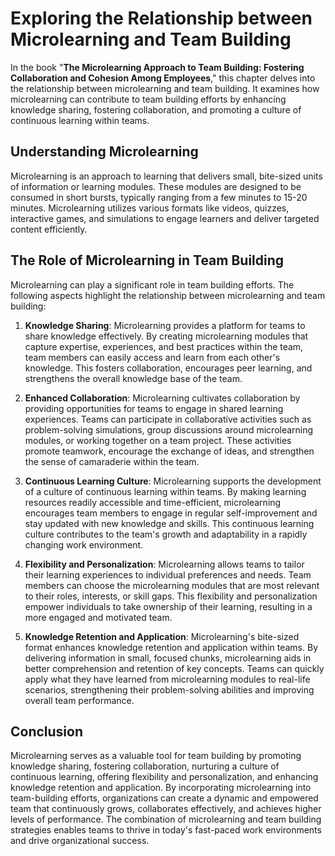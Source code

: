 Exploring the Relationship between Microlearning and Team Building
===========================================================================

In the book "**The Microlearning Approach to Team Building: Fostering Collaboration and Cohesion Among Employees**," this chapter delves into the relationship between microlearning and team building. It examines how microlearning can contribute to team building efforts by enhancing knowledge sharing, fostering collaboration, and promoting a culture of continuous learning within teams.

Understanding Microlearning
---------------------------

Microlearning is an approach to learning that delivers small, bite-sized units of information or learning modules. These modules are designed to be consumed in short bursts, typically ranging from a few minutes to 15-20 minutes. Microlearning utilizes various formats like videos, quizzes, interactive games, and simulations to engage learners and deliver targeted content efficiently.

The Role of Microlearning in Team Building
------------------------------------------

Microlearning can play a significant role in team building efforts. The following aspects highlight the relationship between microlearning and team building:

1. **Knowledge Sharing**: Microlearning provides a platform for teams to share knowledge effectively. By creating microlearning modules that capture expertise, experiences, and best practices within the team, team members can easily access and learn from each other's knowledge. This fosters collaboration, encourages peer learning, and strengthens the overall knowledge base of the team.

2. **Enhanced Collaboration**: Microlearning cultivates collaboration by providing opportunities for teams to engage in shared learning experiences. Teams can participate in collaborative activities such as problem-solving simulations, group discussions around microlearning modules, or working together on a team project. These activities promote teamwork, encourage the exchange of ideas, and strengthen the sense of camaraderie within the team.

3. **Continuous Learning Culture**: Microlearning supports the development of a culture of continuous learning within teams. By making learning resources readily accessible and time-efficient, microlearning encourages team members to engage in regular self-improvement and stay updated with new knowledge and skills. This continuous learning culture contributes to the team's growth and adaptability in a rapidly changing work environment.

4. **Flexibility and Personalization**: Microlearning allows teams to tailor their learning experiences to individual preferences and needs. Team members can choose the microlearning modules that are most relevant to their roles, interests, or skill gaps. This flexibility and personalization empower individuals to take ownership of their learning, resulting in a more engaged and motivated team.

5. **Knowledge Retention and Application**: Microlearning's bite-sized format enhances knowledge retention and application within teams. By delivering information in small, focused chunks, microlearning aids in better comprehension and retention of key concepts. Teams can quickly apply what they have learned from microlearning modules to real-life scenarios, strengthening their problem-solving abilities and improving overall team performance.

Conclusion
----------

Microlearning serves as a valuable tool for team building by promoting knowledge sharing, fostering collaboration, nurturing a culture of continuous learning, offering flexibility and personalization, and enhancing knowledge retention and application. By incorporating microlearning into team-building efforts, organizations can create a dynamic and empowered team that continuously grows, collaborates effectively, and achieves higher levels of performance. The combination of microlearning and team building strategies enables teams to thrive in today's fast-paced work environments and drive organizational success.
